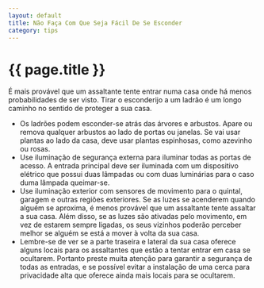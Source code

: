 ```yaml
---
layout: default
title: Não Faça Com Que Seja Fácil De Se Esconder
category: tips
---
```


# {{ page.title }}

É mais provável que um assaltante tente entrar numa casa onde há menos probabilidades de ser visto. Tirar o esconderijo a um ladrão é um longo caminho no sentido de proteger a sua casa.

* Os ladrões podem esconder-se atrás das árvores e arbustos. Apare ou remova qualquer arbustos ao lado de portas ou janelas. Se vai usar plantas ao lado da casa, deve usar plantas espinhosas, como azevinho ou rosas.
* Use iluminação de segurança externa para iluminar todas as portas de acesso. A entrada principal deve ser iluminada com um dispositivo elétrico que possui duas lâmpadas ou com duas luminárias para o caso duma lâmpada queimar-se.
* Use iluminação exterior com sensores de movimento para o quintal, garagem e outras regiões exteriores. Se as luzes se acenderem quando alguém se aproxima, é menos provável que um assaltante tente assaltar a sua casa. Além disso, se as luzes são ativadas pelo movimento, em vez de estarem sempre ligadas, os seus vizinhos poderão perceber melhor se alguém se está a mover à volta da sua casa.
* Lembre-se de ver se a parte traseira e lateral da sua casa oferece alguns locais para os assaltantes que estão a tentar entrar em casa se ocultarem. Portanto preste muita atenção para garantir a segurança de todas as entradas, e se possível evitar a instalação de uma cerca para privacidade alta que oferece ainda mais locais para se ocultarem.
